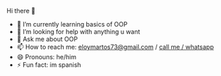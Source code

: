  Hi there 👋

- 🌱 I’m currently learning basics of OOP
- 🤔 I’m looking for help with anything u want
- 💬 Ask me about OOP
- 📫 How to reach me: <a href="mailto:eloymartos73@gmail.com">eloymartos73@gmail.com</a> / <a href="tel://722540854">call me / whatsapp</a>
- 😄 Pronouns: he/him
- ⚡ Fun fact: im spanish
